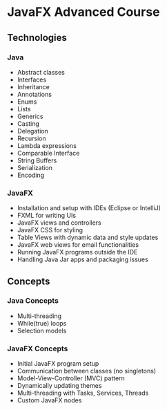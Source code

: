 # JavaFX Advanced Course

## Technologies

### Java
- Abstract classes
- Interfaces
- Inheritance
- Annotations
- Enums
- Lists
- Generics
- Casting
- Delegation
- Recursion
- Lambda expressions
- Comparable Interface
- String Buffers
- Serialization
- Encoding

### JavaFX
- Installation and setup with IDEs (Eclipse or IntelliJ)
- FXML for writing UIs
- JavaFX views and controllers
- JavaFX CSS for styling
- Table Views with dynamic data and style updates
- JavaFX web views for email functionalities
- Running JavaFX programs outside the IDE
- Handling Java Jar apps and packaging issues

## Concepts

### Java Concepts
- Multi-threading
- While(true) loops
- Selection models

### JavaFX Concepts
- Initial JavaFX program setup
- Communication between classes (no singletons)
- Model-View-Controller (MVC) pattern
- Dynamically updating themes
- Multi-threading with Tasks, Services, Threads
- Custom JavaFX nodes
